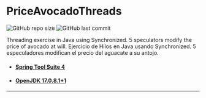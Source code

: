 # PriceAvocadoThreads

![GitHub repo size](https://img.shields.io/github/repo-size/dfleper/PriceAvocadoThreads?logo=github)
![GitHub last commit](https://img.shields.io/github/last-commit/dfleper/PriceAvocadoThreads?color=blue&label=last-commit&logo=github&logoColor=white)

Threading exercise in Java using Synchronized. 5 speculators modify the price of avocado at will.
Ejercicio de Hilos en Java usando Synchronized. 5 especuladores modifican el precio del aguacate a su antojo.

- #### [Spring Tool Suite 4](https://spring.io/tools)
- #### [OpenJDK 17.0.8.1+1](https://developer.ibm.com/languages/java/semeru-runtimes/downloads/)
-----
